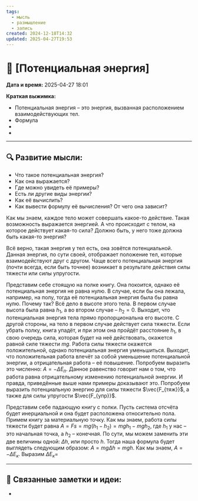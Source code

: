 ```yaml
---
tags:
  - мысль
  - размышление
  - запись
created: 2024-12-18T14:32
updated: 2025-04-27T19:53
---
```


# 💭  [Потенциальная энергия]

**Дата и время:** 2025-04-27 18:01

**Краткая выжимка:**
 - Потенциальная энергия – это энергия, вызванная расположением взаимодействующих тел.
 - Формула
 - 
 - 

---

## 🔍 Развитие мысли:

- Что такое потенциальная энергия?
- Как она выражается?
- Где можно увидеть её примеры?
- Есть ли другие виды энергии?
- Как её вычислить?
- Как вывести формулу её вычисления? От чего она зависит?


Как мы знаем, каждое тело может совершать какое-то действие. Такая возможность выражается энергией. А что происходит с телом, на которое действует какая-то сила? Должно быть, у него тоже должна быть какая-то энергия?

Всё верно, такая энергия у тел есть, она зовётся потенциальной. Данная энергия, по сути своей, отображает положение тел, которые взаимодействуют друг с другом. Чаще всего потенциальная энергия (почти всегда, если быть точнее) возникает в результате действия силы тяжести или силы упругости.

Представим себе стоящую на полке книгу. Она покоится, однако её потенциальная энергия не равна нулю. В случае, если бы она лежала, например, на полу, тогда её потенциальная энергия была бы равна нулю. Почему так? Всё дело в высоте этого тела. В первом случае высота была равна $h_{1}$, а во втором случае – $h_{2}=0$. Выходит, что потенциальная энергия тела прямо пропорциональна его высоте.
С другой стороны, на тело в первом случае действует сила тяжести. Если убрать полку, книга упадёт, и при этом она пройдёт расстояние $h_{1}$, в свою очередь сила, которая будет на неё действовать, окажется равной силе тяжести $mg$. Работа силы тяжести окажется положительной, однако потенциальная энергия уменьшиться. Выходит, что положительная работа влечёт за собой уменьшение потенциальной энергии, а отрицательная работа – её повышение. Попробуем выразить это численно: $A= - \Delta E_{п}$. Данное равенство говорит нам о том, что работа равна отрицательному изменению потенциальной энергии. И правда, приведённые выше нами примеры доказывают это. Попробуем выразить потенциальную энергию для силы тяжести $\vec{F_{тяж}}$, а также для силы упругости $\vec{F_{упр}}$.

Представим себе падающую книгу с полки. Пусть система отсчёта будет инерциальной и она будет расположена относительно пола. Примем книгу за материальную точку. Как мы знаем, работа силы тяжести будет равна $A=Fs=mg(h_{1}-h_{2})=mgh_{1}-mgh_{2}$, где $h_{1}$ у нас – это начальная точка, а $h_{2}$ – конечная. По сути, мы можем заменить эти две величины одной: $\Delta h$, или просто $h$. Тогда наша формула будет выглядеть следующим образом: $A=mg\Delta h=mgh$. Как мы знаем, $A=-\Delta E_{к}$. Выразим $\Delta E_{к}=$

---

## 🔄 Связанные заметки и идеи:

- 



